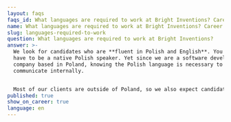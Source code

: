 ```yaml
---
layout: faqs
faqs_id: What languages are required to work at Bright Inventions? Career 4
name: What languages are required to work at Bright Inventions? Career 4
slug: languages-required-to-work
question: What languages are required to work at Bright Inventions?
answer: >-
  We look for candidates who are **fluent in Polish and English**. You don't
  have to be a native Polish speaker. Yet since we are a software development
  company based in Poland, knowing the Polish language is necessary to
  communicate internally.


  Most of our clients are outside of Poland, so we also expect candidates to be fluent in English to be able to communicate with clients.
published: true
show_on_career: true
language: en
---
```

